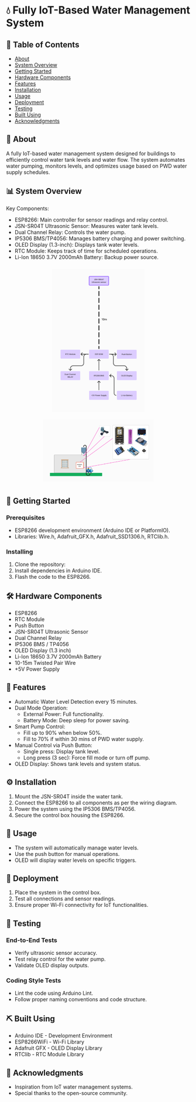 <h1>💧 Fully IoT-Based Water Management System</h1>

<h2>📝 Table of Contents</h2>
<ul>
  <li><a href="#about">About</a></li>
  <li><a href="#system-overview">System Overview</a></li>
  <li><a href="#getting-started">Getting Started</a></li>
  <li><a href="#hardware-components">Hardware Components</a></li>
  <li><a href="#features">Features</a></li>
  <li><a href="#installation">Installation</a></li>
  <li><a href="#usage">Usage</a></li>
  <li><a href="#deployment">Deployment</a></li>
  <li><a href="#testing">Testing</a></li>
  <li><a href="#built-using">Built Using</a></li>
  <li><a href="#acknowledgments">Acknowledgments</a></li>
</ul>

<h2 id="about">🧐 About</h2>
<p>A fully IoT-based water management system designed for buildings to efficiently control water tank levels and water flow. The system automates water pumping, monitors levels, and optimizes usage based on PWD water supply schedules.</p>

<h2 id="system-overview">📊 System Overview</h2>
<p>Key Components:</p>
<ul>
  <li>ESP8266: Main controller for sensor readings and relay control.</li>
  <li>JSN-SR04T Ultrasonic Sensor: Measures water tank levels.</li>
  <li>Dual Channel Relay: Controls the water pump.</li>
  <li>IP5306 BMS/TP4056: Manages battery charging and power switching.</li>
  <li>OLED Display (1.3-inch): Displays tank water levels.</li>
  <li>RTC Module: Keeps track of time for scheduled operations.</li>
  <li>Li-Ion 18650 3.7V 2000mAh Battery: Backup power source.</li>
</ul>

<div style="display: flex; flex-wrap: wrap; justify-content: center;">
    <img src="architectural_flow_diagram.png" alt="Architectural Flow Diagram" style="max-width: 50%; max-height: 5%; height: auto; margin: 10px; object-fit: contain;">
    <img src="component_placement_diagram.png" alt="Component Placement Diagram" style="max-width: 60%; max-height: 50vh; height: auto; margin: 10px; object-fit: contain;">
</div>


<h2 id="getting-started">🏁 Getting Started</h2>
<h3>Prerequisites</h3>
<ul>
  <li>ESP8266 development environment (Arduino IDE or PlatformIO).</li>
  <li>Libraries: Wire.h, Adafruit_GFX.h, Adafruit_SSD1306.h, RTClib.h.</li>
</ul>
<h3>Installing</h3>
<ol>
  <li>Clone the repository:
  </li>
  <li>Install dependencies in Arduino IDE.</li>
  <li>Flash the code to the ESP8266.</li>
</ol>

<h2 id="hardware-components">🛠️ Hardware Components</h2>
<ul>
  <li>ESP8266</li>
  <li>RTC Module</li>
  <li>Push Button</li>
  <li>JSN-SR04T Ultrasonic Sensor</li>
  <li>Dual Channel Relay</li>
  <li>IP5306 BMS / TP4056</li>
  <li>OLED Display (1.3 inch)</li>
  <li>Li-Ion 18650 3.7V 2000mAh Battery</li>
  <li>10-15m Twisted Pair Wire</li>
  <li>+5V Power Supply</li>
</ul>

<h2 id="features">🚀 Features</h2>
<ul>
  <li>Automatic Water Level Detection every 15 minutes.</li>
  <li>Dual Mode Operation:
    <ul>
      <li>External Power: Full functionality.</li>
      <li>Battery Mode: Deep sleep for power saving.</li>
    </ul>
  </li>
  <li>Smart Pump Control:
    <ul>
      <li>Fill up to 90% when below 50%.</li>
      <li>Fill to 70% if within 30 mins of PWD water supply.</li>
    </ul>
  </li>
  <li>Manual Control via Push Button:
    <ul>
      <li>Single press: Display tank level.</li>
      <li>Long press (3 sec): Force fill mode or turn off pump.</li>
    </ul>
  </li>
  <li>OLED Display: Shows tank levels and system status.</li>
</ul>

<h2 id="installation">⚙️ Installation</h2>
<ol>
  <li>Mount the JSN-SR04T inside the water tank.</li>
  <li>Connect the ESP8266 to all components as per the wiring diagram.</li>
  <li>Power the system using the IP5306 BMS/TP4056.</li>
  <li>Secure the control box housing the ESP8266.</li>
</ol>

<h2 id="usage">🎈 Usage</h2>
<ul>
  <li>The system will automatically manage water levels.</li>
  <li>Use the push button for manual operations.</li>
  <li>OLED will display water levels on specific triggers.</li>
</ul>

<h2 id="deployment">🚀 Deployment</h2>
<ol>
  <li>Place the system in the control box.</li>
  <li>Test all connections and sensor readings.</li>
  <li>Ensure proper Wi-Fi connectivity for IoT functionalities.</li>
</ol>

<h2 id="testing">🔧 Testing</h2>
<h3>End-to-End Tests</h3>
<ul>
  <li>Verify ultrasonic sensor accuracy.</li>
  <li>Test relay control for the water pump.</li>
  <li>Validate OLED display outputs.</li>
</ul>
<h3>Coding Style Tests</h3>
<ul>
  <li>Lint the code using Arduino Lint.</li>
  <li>Follow proper naming conventions and code structure.</li>
</ul>

<h2 id="built-using">⛏️ Built Using</h2>
<ul>
  <li>Arduino IDE - Development Environment</li>
  <li>ESP8266WiFi - Wi-Fi Library</li>
  <li>Adafruit GFX - OLED Display Library</li>
  <li>RTClib - RTC Module Library</li>
</ul>

<h2 id="acknowledgments">🎉 Acknowledgments</h2>
<ul>
  <li>Inspiration from IoT water management systems.</li>
  <li>Special thanks to the open-source community.</li>
</ul>